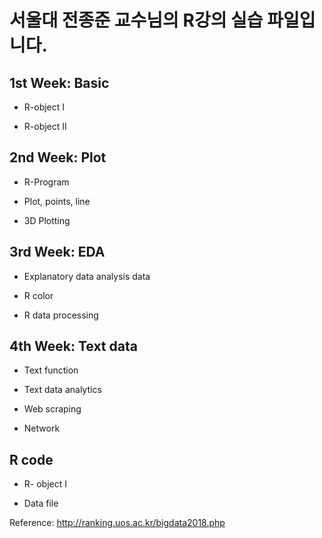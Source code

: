 # 서울대 전종준 교수님의 R강의 실습 파일입니다.

## 1st Week: Basic

- R-object I

- R-object II

## 2nd Week: Plot

- R-Program

- Plot, points, line

- 3D Plotting

## 3rd Week: EDA

- Explanatory data analysis data

- R color

- R data processing

## 4th Week: Text data

- Text function

- Text data analytics

- Web scraping

- Network

## R code

- R- object I

- Data file


Reference: http://ranking.uos.ac.kr/bigdata2018.php
